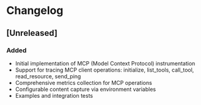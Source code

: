 # Changelog

## [Unreleased]

### Added
- Initial implementation of MCP (Model Context Protocol) instrumentation
- Support for tracing MCP client operations: initialize, list_tools, call_tool, read_resource, send_ping
- Comprehensive metrics collection for MCP operations
- Configurable content capture via environment variables
- Examples and integration tests